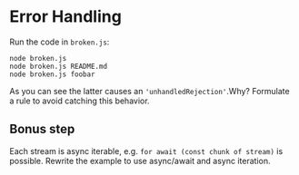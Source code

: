 # Error Handling

Run the code in `broken.js`:

```
node broken.js
node broken.js README.md
node broken.js foobar
```

As you can see the latter causes an `'unhandledRejection'`.Why? Formulate a rule to avoid catching this behavior.

## Bonus step

Each stream is async iterable, e.g. `for await (const chunk of stream)` is possible. Rewrite the example to use async/await and async iteration.
